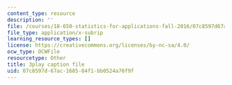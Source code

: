 ```yaml
---
content_type: resource
description: ''
file: /courses/18-650-statistics-for-applications-fall-2016/07c8597d67ac168584f1bb0524a76f9f_phbw9r1iUDI.srt
file_type: application/x-subrip
learning_resource_types: []
license: https://creativecommons.org/licenses/by-nc-sa/4.0/
ocw_type: OCWFile
resourcetype: Other
title: 3play caption file
uid: 07c8597d-67ac-1685-84f1-bb0524a76f9f
---
```

